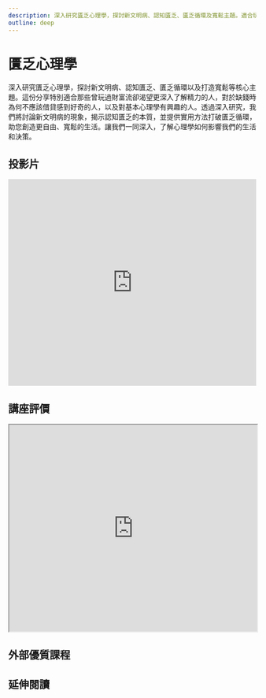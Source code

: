 ```yaml
---
description: 深入研究匱乏心理學，探討新文明病、認知匱乏、匱乏循環及寬鬆主題。適合玩過財富流、對借貸好奇、對心理學有興趣者。透過研究，討論新文明病、認知匱乏、打破匱乏循環方法，助您創造更寬鬆的生活。
outline: deep
---
```


# 匱乏心理學

深入研究匱乏心理學，探討新文明病、認知匱乏、匱乏循環以及打造寬鬆等核心主題。這份分享特別適合那些曾玩過財富流卻渴望更深入了解精力的人，對於缺錢時為何不應該借貸感到好奇的人，以及對基本心理學有興趣的人。透過深入研究，我們將討論新文明病的現象，揭示認知匱乏的本質，並提供實用方法打破匱乏循環，助您創造更自由、寬鬆的生活。讓我們一同深入，了解心理學如何影響我們的生活和決策。

## 投影片

<iframe title="presentation" src="https://docs.google.com/presentation/d/e/2PACX-1vQOMxzKsjo0S-18dohhv0YykyG3Y3Cxn03MgJOomFNZWOAqwZF5wFnyR9e8e3t5xpKnlMNovViS4mC1/embed?start=false&loop=false&delayms=3000" frameborder="0" width="100%" height="420" allowfullscreen="true" mozallowfullscreen="true"
webkitallowfullscreen="true"
></iframe>

## 講座評價

<iframe src="https://docs.google.com/spreadsheets/d/e/2PACX-1vRvifrIVGU8_0nr3dP5cK9quVEOb2FoBMHAQhnxra1gJIu_Mo1fZ8eDI0UzpWCxvQLdv9hiH4Z_2OGN/pubhtml?widget=true&amp;headers=false"  width="100%" height="420"></iframe>

## 外部優質課程

<Courses :modelValue="courseItems"></Courses>

## 延伸閱讀

<Books :modelValue="bookItems"></Books>

<script setup>
import Courses from '../components/courses.vue'
import Books from '../components/books.vue'

const courseItems = [
    {
        image: '/life/springTime.png',
        description: `韶光心理學苑（Springtime Psychology Academy,簡稱SPA）由許庭韶諮商心理師所創立，集結NLP與心理學相關的專業人士，希冀能將助人NLP的觀點，搭配心理學的知識，透過淺顯易懂的活動體驗，幫助人們可以擁有更多的彈性思維與技巧方法面對人生困境！`,
        name: '韶光心理學苑',
        url: 'https://www.accupass.com/organizer/detail/2008300219423146378210/',
    },
]

const bookItems = [
    {
        id: '11100905774',
        name: '匱乏經濟學：為什麼擁有的老是比想要的少？面對匱乏感最強烈的時刻，你該如何做聰明抉擇？',
        desc: `<p>行為經濟學是認知心理學與經濟學的新領域，探討人在什麼認知之下做了什麼決定，不管是在臉書上按了「讚」，還是決定購買（或不買）某個東西，都有心理學的基礎，也有經濟學的意義。《匱乏經濟學》以行為經濟學的最新研究、令人印象深刻的有趣案例，提供了理解的新方式，也告訴個人與組織要如何管理匱乏。</p>`,
    },
    {
        id: '11100977275',
        name: '直覺陷阱：擺脫認知偏誤，擁有理性又感性的30個超強心理素質',
        desc: `<p>你的直覺充滿陷阱！
個人的認知偏誤，在在都影響到我們對外界人事物的判斷，
一旦判斷失準，可能就會造成生活素質受到影響，甚至影響到心理健康度。
本書30個章節當中所提出的各種效應與現象，幾乎都是現代人常常會犯的認知偏誤。
認知偏誤本身並不可怕，可怕的是大家不知道自己具有認知偏誤。</p>`,
    },
]
</script>
